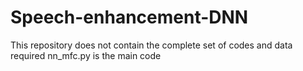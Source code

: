# Speech-enhancement-DNN

This repository does not contain the complete set of codes and data required
nn_mfc.py is the main code
